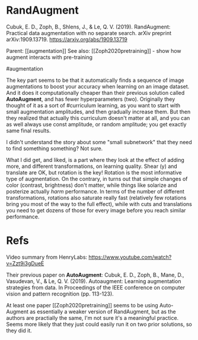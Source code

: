 # RandAugment

Cubuk, E. D., Zoph, B., Shlens, J., & Le, Q. V. (2019). RandAugment: Practical data augmentation with no separate search. arXiv preprint arXiv:1909.13719.
https://arxiv.org/abs/1909.13719

Parent: [[augmentation]]
See also: [[Zoph2020pretraining]] - show how augment interacts with pre-training

#augmentation


The key part seems to be that it automatically finds a sequence of image augmentations to boost your accuracy when learning on an image dataset. And it does it computationally cheaper than their previous solution called **AutoAugment**, and has fewer hyperparameters (two). Originally they thought of it as a sort of #curriculum learning, as you want to start with small augmentation amplitudes, and then gradually increase them. But then they realized that actually this curriculum doesn't matter at all, and you can as well always use const amplitude, or random amplitude; you get exactly same final results.

I didn't understand the story about some "small subnetwork" that they need to find something something? Not sure.

What I did get, and liked, is a part where they look at the effect of adding more, and different transformations, on learning quality. Shear (y) and translate are OK, but rotation is the key! Rotation  is the most informative type of augmentation. On the contrary, in turns out that simple changes of color (contrast, brightness) don't matter, while things like solarize and posterize actually _harm_ performance. In terms of the number of different transformations, rotations also saturate really fast (relatively few rotations bring you most of the way to the full effect), while with cuts and translations you need to get dozens of those for every image before you reach similar performance.

# Refs

Video summary from HenryLabs: https://www.youtube.com/watch?v=Zzt9i3gDueE

Their previous paper on **AutoAugment**:
Cubuk, E. D., Zoph, B., Mane, D., Vasudevan, V., & Le, Q. V. (2019). Autoaugment: Learning augmentation strategies from data. In Proceedings of the IEEE conference on computer vision and pattern recognition (pp. 113-123).

At least one paper [[Zoph2020pretraining]] seems to be using Auto-Augment as essentially a weaker version of RandAugment, but as the authors are practially the same, I'm not sure it's a meaningful practice. Seems more likely that they just could easily run it on two prior solutions, so they did it.